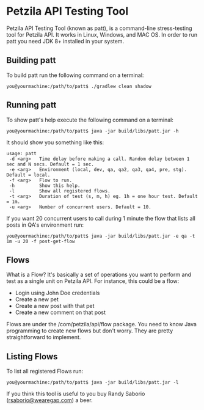 Petzila API Testing Tool
========================

Petzila API Testing Tool (known as patt), is a command-line stress-testing tool for Petzila API. It works in Linux,
Windows, and MAC OS. In order to run patt you need JDK 8+ installed in your system.

Building patt
-------------
To build patt run the following command on a terminal:

    you@yourmachine:/path/to/patt$ ./gradlew clean shadow

Running patt
------------
To show patt's help execute the following command on a terminal:

    you@yourmachine:/path/to/patt$ java -jar build/libs/patt.jar -h

It should show you something like this:

    usage: patt
     -d <arg>   Time delay before making a call. Random delay between 1 sec and N secs. Default = 1 sec.
     -e <arg>   Environment (local, dev, qa, qa2, qa3, qa4, pre, stg). Default = local.
     -f <arg>   Flow to run.
     -h         Show this help.
     -l         Show all registered flows.
     -t <arg>   Duration of test (s, m, h) eg. 1h = one hour test. Default = 1m.
     -u <arg>   Number of concurrent users. Default = 10.

If you want 20 concurrent users to call during 1 minute the flow that lists all posts in QA's environment run:

    you@yourmachine:/path/to/patt$ java -jar build/libs/patt.jar -e qa -t 1m -u 20 -f post-get-flow

Flows
-----
What is a Flow? It's basically a set of operations you want to perform and test as a single unit on Petzila API.
For instance, this could be a flow:

  * Login using John Doe credentials
  * Create a new pet
  * Create a new post with that pet
  * Create a new comment on that post

Flows are under the /com/petzila/api/flow package. You need to know Java programming to create new flows but don't worry.
They are pretty straightforward to implement.


Listing Flows
-------------
To list all registered Flows run:

    you@yourmachine:/path/to/patt$ java -jar build/libs/patt.jar -l


If you think this tool is useful to you buy Randy Saborio (rsaborio@wearegap.com) a beer.